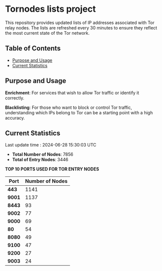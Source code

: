 # Tornodes lists project

This repository provides updated lists of IP addresses associated with Tor relay nodes. The lists are refreshed every 30 minutes to ensure they reflect the most current state of the Tor network.

## Table of Contents

- [Purpose and Usage](#purpose-and-usage)
- [Current Statistics](#current-statistics)


## Purpose and Usage

**Enrichment**: For services that wish to allow Tor traffic or identify it correctly.

**Blacklisting**: For those who want to block or control Tor traffic, understanding which IPs belong to Tor can be a starting point with a high accuracy.

## Current Statistics

Last update time : 2024-06-28 15:30:03 UTC

- **Total Number of Nodes**: 7856
- **Total of Entry Nodes**: 3446

**TOP 10 PORTS USED FOR TOR ENTRY NODES**

| **Port** | **Number of Nodes** |
|------|-----------------|
| **443**   | 1141  |
| **9001**   | 1137  |
| **8443**   | 93  |
| **9002**   | 77  |
| **9000**   | 69  |
| **80**   | 54  |
| **8080**   | 49  |
| **9100**   | 47  |
| **9200**   | 27  |
| **9003**   | 24  |

